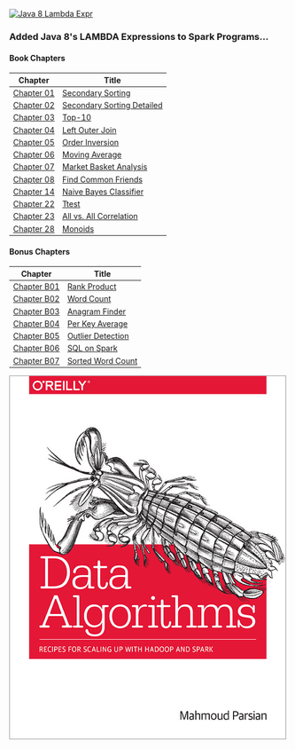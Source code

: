 [![Java 8 Lambda Expr](http://img.viralpatel.net/2014/01/java-lambda-expression.png)](http://shop.oreilly.com/product/0636920033950.do)

### Added Java 8's LAMBDA Expressions to Spark Programs...

#### Book Chapters

Chapter                                                      | Title                                      |
------------------------------------------------------------ | ------------------------------------------ | 
[Chapter 01](../src/main/java/org/dataalgorithms/chap01/)    | [Secondary Sorting](../src/main/java/org/dataalgorithms/chap01/)                         | 
[Chapter 02](../src/main/java/org/dataalgorithms/chap02/)    | [Secondary Sorting Detailed](../src/main/java/org/dataalgorithms/chap02/)                         | 
[Chapter 03](../src/main/java/org/dataalgorithms/chap03/)    | [Top-10](../src/main/java/org/dataalgorithms/chap03/)                         | 
[Chapter 04](../src/main/java/org/dataalgorithms/chap04/)    | [Left Outer Join](../src/main/java/org/dataalgorithms/chap04/)                         | 
[Chapter 05](../src/main/java/org/dataalgorithms/chap05/)    | [Order Inversion](../src/main/java/org/dataalgorithms/chap05/)                         | 
[Chapter 06](../src/main/java/org/dataalgorithms/chap06/)    | [Moving Average](../src/main/java/org/dataalgorithms/chap06/)                         | 
[Chapter 07](../src/main/java/org/dataalgorithms/chap07/)    | [Market Basket Analysis](../src/main/java/org/dataalgorithms/chap07/)                         | 
[Chapter 08](../src/main/java/org/dataalgorithms/chap08/)    | [Find Common Friends](../src/main/java/org/dataalgorithms/chap08/)                         | 
[Chapter 14](../src/main/java/org/dataalgorithms/chap14/)    | [Naive Bayes Classifier](../src/main/java/org/dataalgorithms/chap14/)                         | 
[Chapter 22](../src/main/java/org/dataalgorithms/chap22/)    | [Ttest](../src/main/java/org/dataalgorithms/chap22/)                         | 
[Chapter 23](../src/main/java/org/dataalgorithms/chap23/)    | [All vs. All Correlation](../src/main/java/org/dataalgorithms/chap23/)                         | 
[Chapter 28](../src/main/java/org/dataalgorithms/chap28/)    | [Monoids](../src/main/java/org/dataalgorithms/chap28/)                         | 


#### Bonus Chapters

Chapter                                                                          | Title                                      |
-------------------------------------------------------------------------------- | ------------------------------------------ | 
[Chapter B01](../src/main/java/org/dataalgorithms/bonus/rankproduct/)            | [Rank Product](../src/main/java/org/dataalgorithms/bonus/rankproduct/)                         | 
[Chapter B02](../src/main/java/org/dataalgorithms/bonus/wordcount/)              | [Word Count](../src/main/java/org/dataalgorithms/bonus/wordcount/)                         | 
[Chapter B03](../src/main/java/org/dataalgorithms/bonus/anagram/)                | [Anagram Finder](../src/main/java/org/dataalgorithms/bonus/anagram/)                         | 
[Chapter B04](../src/main/java/org/dataalgorithms/bonus/perkeyaverage/)          | [Per Key Average](../src/main/java/org/dataalgorithms/bonus/perkeyaverage/)                         | 
[Chapter B05](../src/main/java/org/dataalgorithms/bonus/outlierdetection/spark/) | [Outlier Detection](../src/main/java/org/dataalgorithms/bonus/outlierdetection/spark/)                         | 
[Chapter B06](../src/main/java/org/dataalgorithms/bonus/sql/)                    | [SQL on Spark](../src/main/java/org/dataalgorithms/bonus/sql/)                         | 
[Chapter B07](../src/main/java/org/dataalgorithms/bonus/sortedwordcount/)        | [Sorted Word Count](../src/main/java/org/dataalgorithms/bonus/sortedwordcount/)                         | 


[![Data Algorithms book](./large-image.jpg)](http://shop.oreilly.com/product/0636920033950.do)

